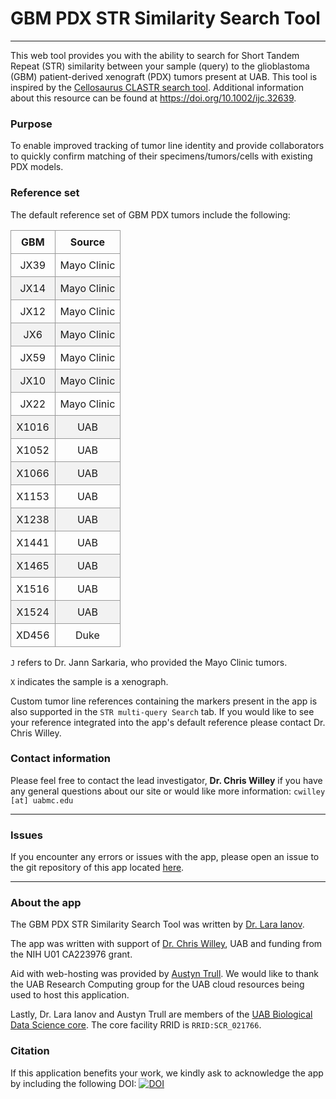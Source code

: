 # GBM PDX STR Similarity Search Tool
___

This web tool provides you with the ability to search for Short Tandem Repeat (STR) similarity between your sample (query) to the glioblastoma (GBM) patient-derived xenograft (PDX) tumors present at UAB. This tool is inspired by the [Cellosaurus CLASTR search tool](https://web.expasy.org/cellosaurus-str-search/). Additional information about this resource can be found at <https://doi.org/10.1002/ijc.32639>.

### Purpose

To enable improved tracking of tumor line identity and provide collaborators to quickly confirm matching of their specimens/tumors/cells with existing PDX models.

### Reference set

The default reference set of GBM PDX tumors include the following:

<!-- Tip: use VS code CSV to Markdown Table converter for quick conversion -->
<!-- file STR_GBM_PDX_Standards_metadata_overview.csv used as input -->

<style>
.basic-styling td,
.basic-styling th {
  border: 1px solid #999;
  padding: 0.5rem;
  text-align: center;
}
.basic-styling tr:nth-child(even) {
  background-color: #f2f2f2;
}
</style>

<div class="ox-hugo-table basic-styling">
<div></div>
<div class="table-caption">
  <span class="table-number"></span>
</div>

|GBM|Source|
|---|---|
|JX39|Mayo Clinic|
|JX14|Mayo Clinic|
|JX12|Mayo Clinic|
|JX6|Mayo Clinic|
|JX59|Mayo Clinic|
|JX10|Mayo Clinic|
|JX22|Mayo Clinic|
|X1016|UAB|
|X1052|UAB|
|X1066|UAB|
|X1153|UAB|
|X1238|UAB|
|X1441|UAB|
|X1465|UAB|
|X1516|UAB|
|X1524|UAB|
|XD456|Duke|

</div>

`J` refers to Dr. Jann Sarkaria, who provided the Mayo Clinic tumors.

`X` indicates the sample is a xenograph.

Custom tumor line references containing the markers present in the app is also supported in the `STR multi-query Search` tab. If you would like to see your reference integrated into the app's default reference please contact Dr. Chris Willey.

### Contact information

Please feel free to contact the lead investigator, __Dr. Chris Willey__ if you have any general questions about our site or would like more information: `cwilley [at] uabmc.edu`
___
### Issues

If you encounter any errors or issues with the app, please open an issue to the git repository of this app located [here](https://github.com/U-BDS/GbmPdxSTR).
___
### About the app

The GBM PDX STR Similarity Search Tool was written by [Dr. Lara Ianov](https://github.com/lianov).

The app was written with support of [Dr. Chris Willey](https://scholars.uab.edu/display/cwilley), UAB and funding from the NIH U01 CA223976 grant.

Aid with web-hosting was provided by [Austyn Trull](https://github.com/atrull314). We would like to thank the UAB Research Computing group for the UAB cloud resources being used to host this application.

Lastly, Dr. Lara Ianov and Austyn Trull are members of the [UAB Biological Data Science core](https://www.uab.edu/cores/ircp/bds). The core facility RRID is `RRID:SCR_021766`.

### Citation

If this application benefits your work, we kindly ask to acknowledge the app by including the following DOI: [![DOI](https://zenodo.org/badge/DOI/10.5281/zenodo.7776216.svg)](https://doi.org/10.5281/zenodo.7776216)